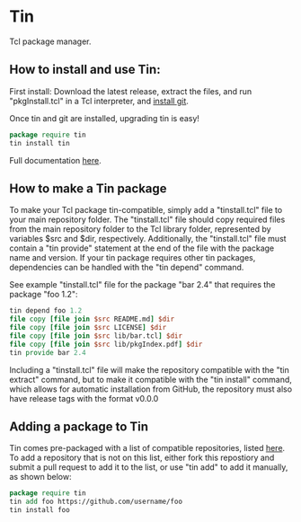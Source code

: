 # Tin
Tcl package manager. 

## How to install and use Tin:

First install: Download the latest release, extract the files, and run "pkgInstall.tcl" in a Tcl interpreter, and [install git](https://git-scm.com/book/en/v2/Getting-Started-Installing-Git). 

Once tin and git are installed, upgrading tin is easy!
```tcl
package require tin
tin install tin
```

Full documentation [here](doc/tin.pdf).

## How to make a Tin package

To make your Tcl package tin-compatible, simply add a "tinstall.tcl" file to your main repository folder. 
The "tinstall.tcl" file should copy required files from the main repository folder to the Tcl library folder, represented by variables $src and $dir, respectively.
Additionally, the "tinstall.tcl" file must contain a "tin provide" statement at the end of the file with the package name and version.
If your tin package requires other tin packages, dependencies can be handled with the "tin depend" command. 

See example "tinstall.tcl" file for the package "bar 2.4" that requires the package "foo 1.2":
```tcl
tin depend foo 1.2
file copy [file join $src README.md] $dir
file copy [file join $src LICENSE] $dir
file copy [file join $src lib/bar.tcl] $dir
file copy [file join $src lib/pkgIndex.pdf] $dir
tin provide bar 2.4
```
Including a "tinstall.tcl" file will make the repository compatible with the "tin extract" command, but to make it compatible with the "tin install" command, which allows for automatic installation from GitHub, the repository must also have release tags with the format v0.0.0

## Adding a package to Tin

Tin comes pre-packaged with a list of compatible repositories, listed [here](tin.txt).
To add a repository that is not on this list, either fork this repostiory and submit a pull request to add it to the list, or use "tin add" to add it manually, as shown below:

```tcl
package require tin
tin add foo https://github.com/username/foo
tin install foo
```


